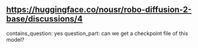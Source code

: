 ## https://huggingface.co/nousr/robo-diffusion-2-base/discussions/4

contains_question: yes
question_part: can we get a checkpoint file of this model?